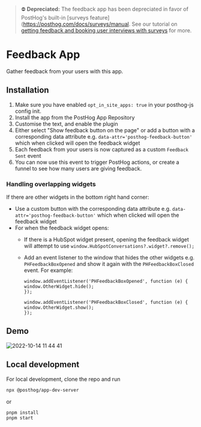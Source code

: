 > ⛔️ **Depreciated:** The feedback app has been depreciated in favor of PostHog's built-in [surveys feature](https://posthog.com/docs/surveys/manual. See our tutorial on [getting feedback and booking user interviews with surveys](https://posthog.com/tutorials/feedback-interviews-site-apps) for more.


# Feedback App

Gather feedback from your users with this app.

## Installation

1. Make sure you have enabled `opt_in_site_apps: true` in your posthog-js config init.
2. Install the app from the PostHog App Repository
3. Customise the text, and enable the plugin
4. Either select "Show feedback button on the page" or add a button with a corresponding data attribute e.g. `data-attr='posthog-feedback-button'` which when clicked will open the feedback widget
5. Each feedback from your users is now captured as a custom `Feedback Sent` event
6. You can now use this event to trigger PostHog actions, or create a funnel to see how many users are giving feedback.

### Handling overlapping widgets

If there are other widgets in the bottom right hand corner:

-   Use a custom button with the corresponding data attribute e.g. `data-attr='posthog-feedback-button'` which when clicked will open the feedback widget
-   For when the feedback widget opens:
    -   If there is a HubSpot widget present, opening the feedback widget will attempt to use `window.HubSpotConversations?.widget?.remove();`
    -   Add an event listener to the window that hides the other widgets e.g. `PHFeedbackBoxOpened` and show it again with the `PHFeedbackBoxClosed` event. For example:

        ```
        window.addEventListener('PHFeedbackBoxOpened', function (e) {
        window.OtherWidget.hide();
        });

        window.addEventListener('PHFeedbackBoxClosed', function (e) {
        window.OtherWidget.show();
        });
        ```

## Demo

![2022-10-14 11 44 41](https://user-images.githubusercontent.com/53387/195816802-ab1d4987-35f3-496d-9e97-4b85c2f66cfc.gif)

## Local development

For local development, clone the repo and run

```bash
npx @posthog/app-dev-server
```

or

```bash
pnpm install
pnpm start
```
